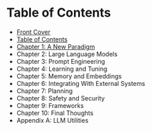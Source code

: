 # Table of Contents

* [Front Cover](./index.html)
* [Table of Contents](./table-of-contents.html)
* [Chapter 1: A New Paradigm](./a-new-paradigm.html)
* Chapter 2: Large Language Models
* Chapter 3: Prompt Engineering
* Chapter 4: Learning and Tuning
* Chapter 5: Memory and Embeddings
* Chapter 6: Integrating With External Systems
* Chapter 7: Planning
* Chapter 8: Safety and Security
* Chapter 9: Frameworks
* Chapter 10: Final Thoughts
* Appendix A: LLM Utilities
